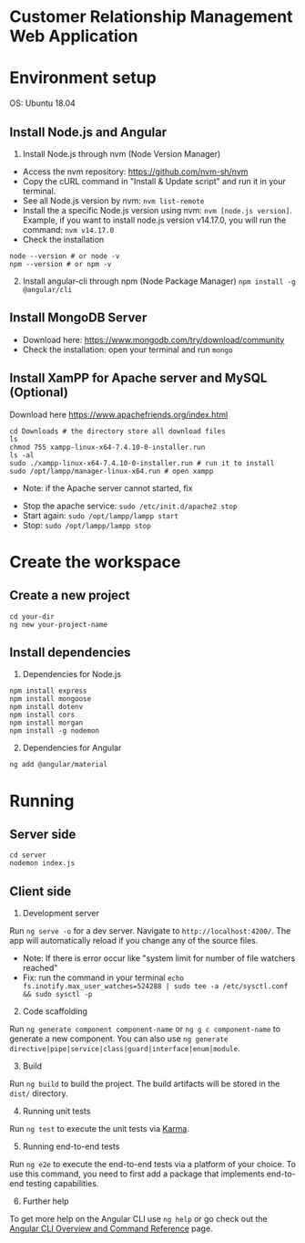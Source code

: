 # Customer Relationship Management Web Application

# Environment setup
OS: Ubuntu 18.04
## Install Node.js and Angular

1. Install Node.js through nvm (Node Version Manager)
- Access the nvm repository: https://github.com/nvm-sh/nvm
- Copy the cURL command in "Install & Update script" and run it in your terminal.
- See all Node.js version by nvm: `nvm list-remote`
- Install the a specific Node.js version using nvm: `nvm [node.js version]`. Example, if you want to install node.js version v14.17.0, you will run the command: `nvm v14.17.0`
- Check the installation
```
node --version # or node -v
npm --version # or npm -v
```

2. Install angular-cli through npm (Node Package Manager)
```npm install -g @angular/cli```


## Install MongoDB Server
- Download here: https://www.mongodb.com/try/download/community
- Check the installation: open your terminal and run `mongo`

## Install XamPP for Apache server and MySQL (Optional)

Download here https://www.apachefriends.org/index.html
```
cd Downloads # the directory store all download files
ls 
chmod 755 xampp-linux-x64-7.4.10-0-installer.run
ls -al
sudo ./xampp-linux-x64-7.4.10-0-installer.run # run it to install
sudo /opt/lampp/manager-linux-x64.run # open xampp
```
* Note: if the Apache server cannot started, fix
- Stop the apache service: `sudo /etc/init.d/apache2 stop`
- Start again: `sudo /opt/lampp/lampp start`
- Stop: `sudo /opt/lampp/lampp stop`

# Create the workspace

## Create a new project

```
cd your-dir
ng new your-project-name
```

## Install dependencies

1. Dependencies for Node.js

```
npm install express
npm install mongoose
npm install dotenv
npm install cors
npm install morgan
npm install -g nodemon
```

2. Dependencies for Angular

```ng add @angular/material```

# Running

## Server side
```
cd server
nodemon index.js
```

## Client side
1. Development server

Run `ng serve -o` for a dev server. Navigate to `http://localhost:4200/`. The app will automatically reload if you change any of the source files. 
* Note: If there is error occur like "system limit for number of file watchers reached"
* Fix: run the command in your terminal 
`echo fs.inotify.max_user_watches=524288 | sudo tee -a /etc/sysctl.conf && sudo sysctl -p`

2. Code scaffolding

Run `ng generate component component-name` or `ng g c component-name` to generate a new component. You can also use `ng generate directive|pipe|service|class|guard|interface|enum|module`.

3. Build

Run `ng build` to build the project. The build artifacts will be stored in the `dist/` directory.

4. Running unit tests

Run `ng test` to execute the unit tests via [Karma](https://karma-runner.github.io).

5. Running end-to-end tests

Run `ng e2e` to execute the end-to-end tests via a platform of your choice. To use this command, you need to first add a package that implements end-to-end testing capabilities.

6. Further help

To get more help on the Angular CLI use `ng help` or go check out the [Angular CLI Overview and Command Reference](https://angular.io/cli) page.